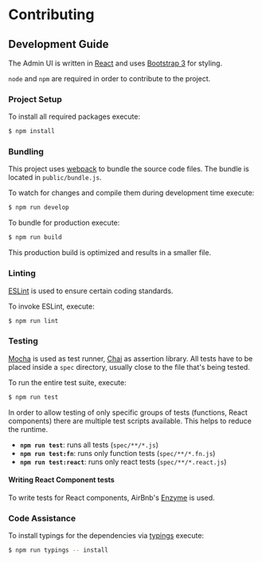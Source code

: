 # Contributing


## Development Guide

The Admin UI is written in [React](https://facebook.github.io/react/) and uses
[Bootstrap 3](http://getbootstrap.com/) for styling.

`node` and `npm` are required in order to contribute to the project.


### Project Setup

To install all required packages execute:

```sh
$ npm install
```

### Bundling

This project uses [webpack](https://webpack.github.io/) to bundle the source
code files. The bundle is located in `public/bundle.js`.

To watch for changes and compile them during development time execute:

```sh
$ npm run develop
```

To bundle for production execute:

```sh
$ npm run build
```

This production build is optimized and results in a smaller file.


### Linting

[ESLint](http://eslint.org/) is used to ensure certain coding standards.

To invoke ESLint, execute:

```sh
$ npm run lint
```


### Testing

[Mocha](https://mochajs.org/) is used as test runner, [Chai](http://chaijs.com/)
as assertion library. All tests have to be placed inside a `spec` directory,
usually close to the file that's being tested.

To run the entire test suite, execute:

```sh
$ npm run test
```

In order to allow testing of only specific groups of tests (functions, React
components) there are multiple test scripts available. This helps to reduce
the runtime.

- **`npm run test`**: runs all tests (`spec/**/*.js`)
- **`npm run test:fn`**: runs only function tests (`spec/**/*.fn.js`)
- **`npm run test:react`**: runs only react tests (`spec/**/*.react.js`)


#### Writing React Component tests

To write tests for React components, AirBnb's [Enzyme](http://airbnb.io/enzyme/)
is used.


### Code Assistance

To install typings for the dependencies via [typings](https://github.com/typings/typings)
execute:

```sh
$ npm run typings -- install
```
